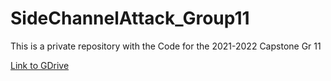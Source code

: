 # SideChannelAttack_Group11

This is a private repository with the Code for the 2021-2022 Capstone Gr 11

[Link to GDrive](https://drive.google.com/drive/folders/10uhpd2tUgA8w4LfrOEBV-0jksmIIdqTX?usp=sharing)


